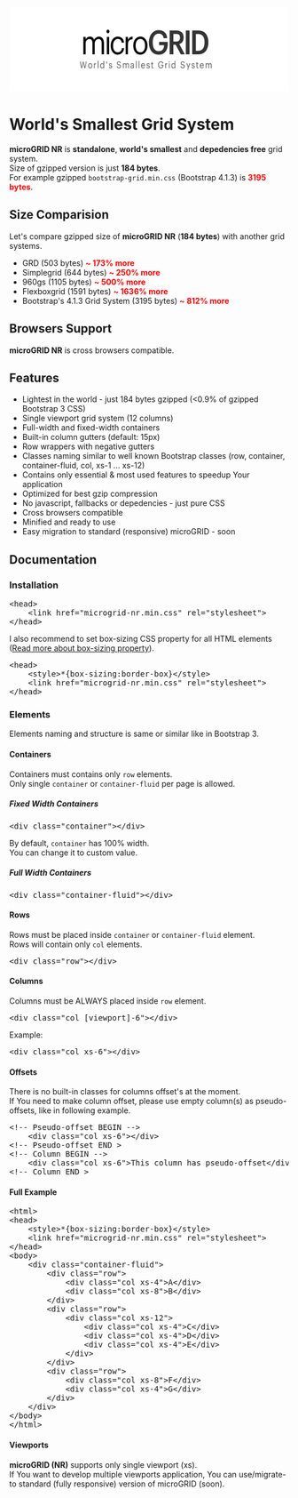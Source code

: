 <p align="center"><img src="logo.png" width="608" height="152"></p>

# World's Smallest Grid System

<b>microGRID NR</b> is <b style="font-sizex: 16px;">standalone</b>, <b style="font-sizex: 16px;">world's smallest</b> and <b style="font-sizex: 16px;">depedencies free</b> grid system.<br>
Size of gzipped version is just <b style="font-sizex: 20px;">184 bytes</b>.<br>
For example gzipped <code>bootstrap-grid.min.css</code> (Bootstrap 4.1.3) is <span style="color:red;"><b>3195 bytes</b></span>.

## Size Comparision
Let's compare gzipped size of <b>microGRID NR</b> (<b>184 bytes</b>) with another grid systems.

- GRD (503 bytes) <b style="color:red; font-sizex:18px;">~ 173% more</b>
- Simplegrid (644 bytes) <b style="color:red; font-sizex:18px;">~ 250% more</b>
- 960gs (1105 bytes) <b style="color:red; font-sizex:18px;">~ 500% more</b>
- Flexboxgrid (1591 bytes) <b style="color:red; font-sizex:18px;">~ 1636% more</b>
- Bootstrap's 4.1.3 Grid System (3195 bytes) <b style="color:red; font-sizex:18px;">~ 812% more</b>

## Browsers Support
<b>microGRID NR</b> is cross browsers compatible.

## Features
- Lightest in the world - just 184 bytes gzipped (&lt;0.9% of gzipped Bootstrap 3 CSS)
- Single viewport grid system (12 columns)
- Full-width and fixed-width containers
- Built-in column gutters (default: 15px)
- Row wrappers with negative gutters
- Classes naming similar to well known Bootstrap classes (row, container, container-fluid, col, xs-1 ... xs-12)
- Contains only essential & most used features to speedup Your application
- Optimized for best gzip compression
- No javascript, fallbacks or depedencies - just pure CSS
- Cross browsers compatible
- Minified and ready to use
- Easy migration to standard (responsive) microGRID - soon

## Documentation
### Installation
<pre>
&lt;head&gt;
	&lt;link href="microgrid-nr.min.css" rel="stylesheet"&gt;
&lt;/head&gt;
</pre>

I also recommend to set box-sizing CSS property for all HTML elements (<a href="https://developer.mozilla.org/en-US/docs/Web/CSS/box-sizing" target="_BLANK">Read more about box-sizing property</a>).
<pre>
&lt;head&gt;
	&lt;style&gt;*{box-sizing:border-box}&lt;/style&gt;
	&lt;link href="microgrid-nr.min.css" rel="stylesheet"&gt;
&lt;/head&gt;
</pre>

### Elements
Elements naming and structure is same or similar like in Bootstrap 3.

#### Containers
Containers must contains only <code>row</code> elements.<br>
Only single <code>container</code> or <code>container-fluid</code> per page is allowed.

##### Fixed Width Containers
<pre>
&lt;div class="container"&gt;&lt;/div&gt;
</pre>
By default, <code>container</code> has 100% width.<br>
You can change it to custom value.

##### Full Width Containers
<pre>
&lt;div class="container-fluid"&gt;&lt;/div&gt;
</pre>

#### Rows
Rows must be placed inside <code>container</code> or <code>container-fluid</code> element.<br>
Rows will contain only <code>col</code> elements.
<pre>
&lt;div class="row"&gt;&lt;/div&gt;
</pre>

#### Columns
Columns must be ALWAYS placed inside <code>row</code> element.
<pre>
&lt;div class="col [viewport]-6"&gt;&lt;/div&gt;
</pre>
Example:<br>
<pre>
&lt;div class="col xs-6"&gt;&lt;/div&gt;
</pre>

#### Offsets
There is no built-in classes for columns offset's at the moment.<br>
If You need to make column offset, please use empty column(s) as pseudo-offsets, like in following example.
<pre>
&lt;!-- Pseudo-offset BEGIN --&gt;
	&lt;div class="col xs-6"&gt;&lt;/div&gt;
&lt;!-- Pseudo-offset END &gt;
&lt;!-- Column BEGIN --&gt;
	&lt;div class="col xs-6"&gt;This column has pseudo-offset&lt;/div&gt;
&lt;!-- Column END &gt;
</pre>

#### Full Example
<pre>
&lt;html&gt;
&lt;head&gt;
	&lt;style&gt;*{box-sizing:border-box}&lt;/style&gt;
	&lt;link href="microgrid-nr.min.css" rel="stylesheet"&gt;
&lt;/head&gt;
&lt;body&gt;
	&lt;div class="container-fluid"&gt;
    	&lt;div class="row"&gt;
    		&lt;div class="col xs-4"&gt;A&lt;/div&gt;
    		&lt;div class="col xs-8"&gt;B&lt;/div&gt;
  		&lt;/div&gt;
    	&lt;div class="row"&gt;
    		&lt;div class="col xs-12"&gt;
    			&lt;div class="col xs-4"&gt;C&lt;/div&gt;
    			&lt;div class="col xs-4"&gt;D&lt;/div&gt;
       			&lt;div class="col xs-4"&gt;E&lt;/div&gt;
            &lt;/div&gt;
  		&lt;/div&gt;
     	&lt;div class="row"&gt;
    		&lt;div class="col xs-8"&gt;F&lt;/div&gt;
    		&lt;div class="col xs-4"&gt;G&lt;/div&gt;
  		&lt;/div&gt;
	&lt;/div&gt;
&lt;/body&gt;
&lt;/html&gt;
</pre>

#### Viewports
<b>microGRID (NR)</b> supports only single viewport (xs).<br>
If You want to develop multiple viewports application, You can use/migrate-to standard (fully responsive) version of microGRID (soon).

